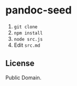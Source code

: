 pandoc-seed
===========

1. `git clone `
2. `npm install`
3. `node src.js`
4. Edit `src.md`

## License

Public Domain.
